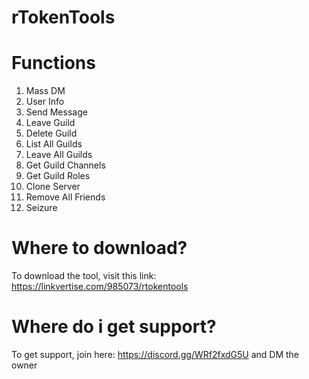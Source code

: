 # rTokenTools

# Functions
1. Mass DM
2. User Info
3. Send Message
4. Leave Guild
5. Delete Guild
6. List All Guilds
7. Leave All Guilds
8. Get Guild Channels
9. Get Guild Roles
10. Clone Server
11. Remove All Friends
12. Seizure

# Where to download?
To download the tool, visit this link: https://linkvertise.com/985073/rtokentools

# Where do i get support?
To get support, join here: https://discord.gg/WRf2fxdG5U and DM the owner
